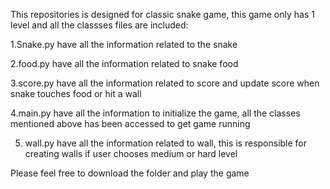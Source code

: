 This repositories is designed for classic snake game, this game only has 1 level and all the classses files are included:

1.Snake.py have all the information related to the snake

2.food.py have all the information related to snake food

3.score.py have all the information related to score and update score when snake touches food or hit a wall

4.main.py have all the information to initialize the game, all the classes mentioned above has been accessed to get game running

5. wall.py have all the information related to wall, this is responsible for creating walls if user chooses medium or hard level

Please feel free to download the folder and play the game
